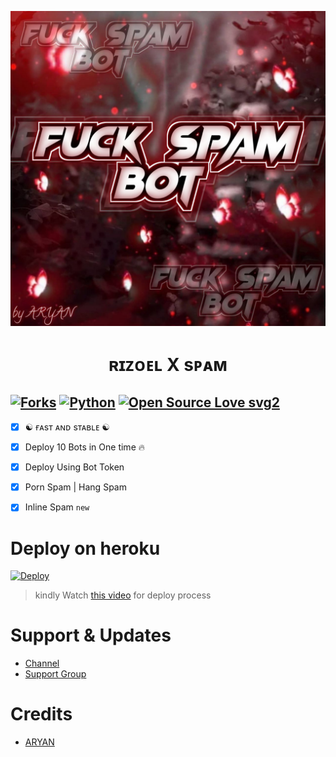 <p align="center">
  <img src="./resources/logo.jpg" alt="BOT-SPAM Logo">
</p>
<h1 align="center">
  <b>ʀɪᴢᴏᴇʟ X sᴘᴀᴍ</b>
</h1>

[![Forks](https://img.shields.io/github/forks/MrRizoel/Spambot?style=flat-square&color=orange)](https://github.com/golujha9936/SpamBot/fork)
[![Python](https://img.shields.io/badge/Python-v3.9.7-blue)](https://www.python.org/)
[![Open Source Love svg2](https://badges.frapsoft.com/os/v2/open-source.svg?v=103)](https://github.com/golujha9936/SpamBot)   
----
 
- [x] ☯︎ ғᴀsᴛ ᴀɴᴅ sᴛᴀʙʟᴇ ☯︎
- [x] Deploy 10 Bots in One time 🔥
- [x] Deploy Using Bot Token 
- [x] Porn Spam | Hang Spam
- [x] Inline Spam `new`


# Deploy on heroku

[![Deploy](https://www.herokucdn.com/deploy/button.svg)](https://heroku.com/deploy?template=https://github.com/golujha9936/SpamBot)

> kindly Watch [this video](https://t.me/Resourcez/9) for deploy process 

# Support & Updates
* [Channel](https://t.me/About_Aryan_Owner)
* [Support Group](https://t.me/About_Aryan_Owner)

# Credits
* [ARYAN](https://github.com/golujha9936)
